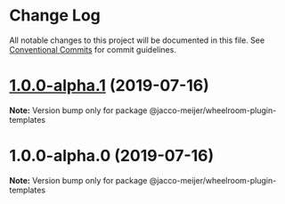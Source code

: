 # Change Log

All notable changes to this project will be documented in this file.
See [Conventional Commits](https://conventionalcommits.org) for commit guidelines.

# [1.0.0-alpha.1](https://github.com/jaccomeijer/wheelroom/compare/@jacco-meijer/wheelroom-plugin-templates@1.0.0-alpha.0...@jacco-meijer/wheelroom-plugin-templates@1.0.0-alpha.1) (2019-07-16)

**Note:** Version bump only for package @jacco-meijer/wheelroom-plugin-templates





# 1.0.0-alpha.0 (2019-07-16)

**Note:** Version bump only for package @jacco-meijer/wheelroom-plugin-templates
